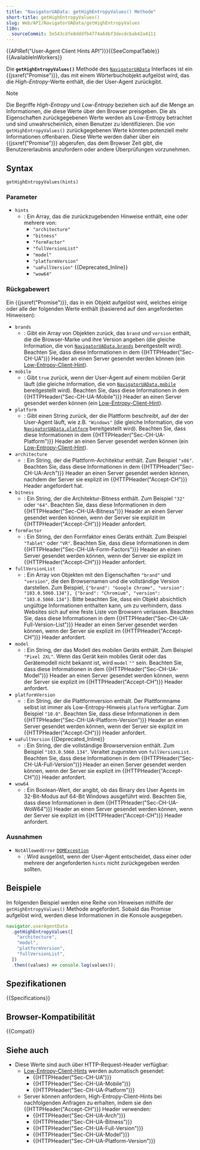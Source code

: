 ```yaml
---
title: "NavigatorUAData: getHighEntropyValues() Methode"
short-title: getHighEntropyValues()
slug: Web/API/NavigatorUAData/getHighEntropyValues
l10n:
  sourceCommit: 3e543cdfe8dddfb4774a64bf3decdcbab42a4111
---
```


{{APIRef("User-Agent Client Hints API")}}{{SeeCompatTable}}{{AvailableInWorkers}}

Die **`getHighEntropyValues()`** Methode des [`NavigatorUAData`](/de/docs/Web/API/NavigatorUAData) Interfaces ist ein {{jsxref("Promise")}}, das mit einem Wörterbuchobjekt aufgelöst wird, das die _High-Entropy_-Werte enthält, die der User-Agent zurückgibt.

> [!NOTE]
> Die Begriffe _High-Entropy_ und _Low-Entropy_ beziehen sich auf die Menge an Informationen, die diese Werte über den Browser preisgeben.
> Die als Eigenschaften zurückgegebenen Werte werden als Low-Entropy betrachtet und sind unwahrscheinlich, einen Benutzer zu identifizieren.
> Die von `getHighEntropyValues()` zurückgegebenen Werte könnten potenziell mehr Informationen offenbaren.
> Diese Werte werden daher über ein {{jsxref("Promise")}} abgerufen, das dem Browser Zeit gibt, die Benutzererlaubnis anzufordern oder andere Überprüfungen vorzunehmen.

## Syntax

```js-nolint
getHighEntropyValues(hints)
```

### Parameter

- `hints`
  - : Ein Array, das die zurückzugebenden Hinweise enthält, eine oder mehrere von:
    - `"architecture"`
    - `"bitness"`
    - `"formFactor"`
    - `"fullVersionList"`
    - `"model"`
    - `"platformVersion"`
    - `"uaFullVersion"` {{Deprecated_Inline}}
    - `"wow64"`

### Rückgabewert

Ein {{jsxref("Promise")}}, das in ein Objekt aufgelöst wird, welches einige oder alle der folgenden Werte enthält (basierend auf den angeforderten Hinweisen):

- `brands`
  - : Gibt ein Array von Objekten zurück, das `brand` und `version` enthält, die die Browser-Marke und ihre Version angeben (die gleiche Information, die von [`NavigatorUAData.brands`](/de/docs/Web/API/NavigatorUAData/brands) bereitgestellt wird).
    Beachten Sie, dass diese Informationen in dem {{HTTPHeader("Sec-CH-UA")}} Header an einen Server gesendet werden können (ein [Low-Entropy-Client-Hint](/de/docs/Web/HTTP/Guides/Client_hints#low_entropy_hints)).
- `mobile`
  - : Gibt `true` zurück, wenn der User-Agent auf einem mobilen Gerät läuft (die gleiche Information, die von [`NavigatorUAData.mobile`](/de/docs/Web/API/NavigatorUAData/mobile) bereitgestellt wird).
    Beachten Sie, dass diese Informationen in dem {{HTTPHeader("Sec-CH-UA-Mobile")}} Header an einen Server gesendet werden können (ein [Low-Entropy-Client-Hint](/de/docs/Web/HTTP/Guides/Client_hints#low_entropy_hints)).
- `platform`
  - : Gibt einen String zurück, der die Plattform beschreibt, auf der der User-Agent läuft, wie z.B. `"Windows"` (die gleiche Information, die von [`NavigatorUAData.platform`](/de/docs/Web/API/NavigatorUAData/platform) bereitgestellt wird).
    Beachten Sie, dass diese Informationen in dem {{HTTPHeader("Sec-CH-UA-Platform")}} Header an einen Server gesendet werden können (ein [Low-Entropy-Client-Hint](/de/docs/Web/HTTP/Guides/Client_hints#low_entropy_hints)).
- `architecture`
  - : Ein String, der die Plattform-Architektur enthält. Zum Beispiel `"x86"`.
    Beachten Sie, dass diese Informationen in dem {{HTTPHeader("Sec-CH-UA-Arch")}} Header an einen Server gesendet werden können, nachdem der Server sie explizit im {{HTTPHeader("Accept-CH")}} Header angefordert hat.
- `bitness`
  - : Ein String, der die Architektur-Bitness enthält. Zum Beispiel `"32"` oder `"64"`.
    Beachten Sie, dass diese Informationen in dem {{HTTPHeader("Sec-CH-UA-Bitness")}} Header an einen Server gesendet werden können, wenn der Server sie explizit im {{HTTPHeader("Accept-CH")}} Header anfordert.
- `formFactor`
  - : Ein String, der den Formfaktor eines Geräts enthält. Zum Beispiel `"Tablet"` oder `"VR"`.
    Beachten Sie, dass diese Informationen in dem {{HTTPHeader("Sec-CH-UA-Form-Factors")}} Header an einen Server gesendet werden können, wenn der Server sie explizit im {{HTTPHeader("Accept-CH")}} Header anfordert.
- `fullVersionList`
  - : Ein Array von Objekten mit den Eigenschaften `"brand"` und `"version"`, die den Browsernamen und die vollständige Version darstellen.
    Zum Beispiel, `{"brand": "Google Chrome", "version": "103.0.5060.134"}, {"brand": "Chromium", "version": "103.0.5060.134"}`.
    Bitte beachten Sie, dass ein Objekt absichtlich ungültige Informationen enthalten kann, um zu verhindern, dass Websites sich auf eine feste Liste von Browsern verlassen.
    Beachten Sie, dass diese Informationen in dem {{HTTPHeader("Sec-CH-UA-Full-Version-List")}} Header an einen Server gesendet werden können, wenn der Server sie explizit im {{HTTPHeader("Accept-CH")}} Header anfordert.
- `model`
  - : Ein String, der das Modell des mobilen Geräts enthält. Zum Beispiel `"Pixel 2XL"`. Wenn das Gerät kein mobiles Gerät oder das Gerätemodell nicht bekannt ist, wird `model` `""` sein.
    Beachten Sie, dass diese Informationen in dem {{HTTPHeader("Sec-CH-UA-Model")}} Header an einen Server gesendet werden können, wenn der Server sie explizit im {{HTTPHeader("Accept-CH")}} Header anfordert.
- `platformVersion`
  - : Ein String, der die Plattformversion enthält. Der Plattformname selbst ist immer als Low-Entropy-Hinweis `platform` verfügbar. Zum Beispiel `"10.0"`.
    Beachten Sie, dass diese Informationen in dem {{HTTPHeader("Sec-CH-UA-Platform-Version")}} Header an einen Server gesendet werden können, wenn der Server sie explizit im {{HTTPHeader("Accept-CH")}} Header anfordert.
- `uaFullVersion` {{Deprecated_Inline}}
  - : Ein String, der die vollständige Browserversion enthält. Zum Beispiel `"103.0.5060.134"`. Veraltet zugunsten von `fullVersionList`.
    Beachten Sie, dass diese Informationen in dem {{HTTPHeader("Sec-CH-UA-Full-Version")}} Header an einen Server gesendet werden können, wenn der Server sie explizit im {{HTTPHeader("Accept-CH")}} Header anfordert.
- `wow64`
  - : Ein Boolean-Wert, der angibt, ob das Binary des User Agents im 32-Bit-Modus auf 64-Bit Windows ausgeführt wird.
    Beachten Sie, dass diese Informationen in dem {{HTTPHeader("Sec-CH-UA-WoW64")}} Header an einen Server gesendet werden können, wenn der Server sie explizit im {{HTTPHeader("Accept-CH")}} Header anfordert.

### Ausnahmen

- `NotAllowedError` [`DOMException`](/de/docs/Web/API/DOMException)
  - : Wird ausgelöst, wenn der User-Agent entscheidet, dass einer oder mehrere der angeforderten `hints` nicht zurückgegeben werden sollten.

## Beispiele

Im folgenden Beispiel werden eine Reihe von Hinweisen mithilfe der `getHighEntropyValues()` Methode angefordert.
Sobald das Promise aufgelöst wird, werden diese Informationen in die Konsole ausgegeben.

```js
navigator.userAgentData
  .getHighEntropyValues([
    "architecture",
    "model",
    "platformVersion",
    "fullVersionList",
  ])
  .then((values) => console.log(values));
```

## Spezifikationen

{{Specifications}}

## Browser-Kompatibilität

{{Compat}}

## Siehe auch

- Diese Werte sind auch über HTTP-Request-Header verfügbar:
  - [Low-Entropy-Client-Hints](/de/docs/Web/HTTP/Guides/Client_hints#low_entropy_hints) werden automatisch gesendet:
    - {{HTTPHeader("Sec-CH-UA")}}
    - {{HTTPHeader("Sec-CH-UA-Mobile")}}
    - {{HTTPHeader("Sec-CH-UA-Platform")}}
  - Server können anfordern, High-Entropy-Client-Hints bei nachfolgenden Anfragen zu erhalten, indem sie den {{HTTPHeader("Accept-CH")}} Header verwenden:
    - {{HTTPHeader("Sec-CH-UA-Arch")}}
    - {{HTTPHeader("Sec-CH-UA-Bitness")}}
    - {{HTTPHeader("Sec-CH-UA-Full-Version")}}
    - {{HTTPHeader("Sec-CH-UA-Model")}}
    - {{HTTPHeader("Sec-CH-UA-Platform-Version")}}
